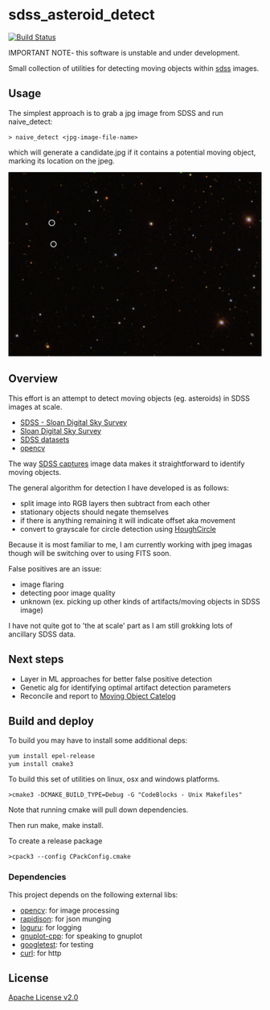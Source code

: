 # sdss_asteroid_detect 
[![Build Status](https://travis-ci.org/xquery/asteroid_detect.svg?branch=master)](https://travis-ci.org/xquery/asteroid_detect)

IMPORTANT NOTE- this software is unstable and under development.

Small collection of utilities for detecting moving objects within [sdss](http://www.sdss.org/) images.

## Usage

The simplest approach is to grab a jpg image from SDSS and run naive_detect:

```
> naive_detect <jpg-image-file-name>
```

which will generate a candidate.jpg if it contains a potential moving object, marking its location
on the jpeg.

![Example candidate image](data/test/positives/candidate_example.jpg)

## Overview

This effort is an attempt to detect moving objects (eg. asteroids) in SDSS images at scale.

* [SDSS - Sloan Digital Sky Survey](https://en.wikipedia.org/wiki/Sloan_Digital_Sky_Survey)
* [Sloan Digital Sky Survey](http://www.sdss.org/)
* [SDSS datasets](https://data.sdss.org/sas/dr13)
* [opencv](https://en.wikipedia.org/wiki/OpenCV)

The way [SDSS captures](http://cas.sdss.org/dr5/en/proj/basic/asteroids/findingasteroids1.asp) image data makes it straightforward to identify moving objects.

The general algorithm for detection I have developed is as follows:

* split image into RGB layers then subtract from each other
* stationary objects should negate themselves
* if there is anything remaining it will indicate offset aka movement
* convert to grayscale for circle detection using [HoughCircle](https://en.wikipedia.org/wiki/Hough_transform)
 
Because it is most familiar to me, I am currently working with jpeg imagas though will be switching over to using FITS soon. 
 
False positives are an issue:

* image flaring
* detecting poor image quality
* unknown (ex. picking up other kinds of artifacts/moving objects in SDSS image)

I have not quite got to 'the at scale' part as I am still grokking lots of ancillary SDSS data.
 
## Next steps
  
* Layer in ML approaches for better false positive detection 
* Genetic alg for identifying optimal artifact detection parameters
* Reconcile and report to [Moving Object Catelog](https://www.researchgate.net/publication/238534010_The_Sloan_Digital_Sky_Survey_Moving_Object_Catalog)


## Build and deploy

To build you may have to install some additional deps:
```
yum install epel-release
yum install cmake3
```

To build this set of utilities on linux, osx and windows platforms.

```
>cmake3 -DCMAKE_BUILD_TYPE=Debug -G "CodeBlocks - Unix Makefiles"
```

Note that running cmake will pull down dependencies.

Then run make, make install.

To create a release package
```
>cpack3 --config CPackConfig.cmake
```

### Dependencies
This project depends on the following external libs:

* [opencv](https://github.com/opencv/opencv): for image processing
* [rapidjson](https://github.com/miloyip/rapidjson): for json munging
* [loguru](https://github.com/emilk/loguru): for logging
* [gnuplot-cpp](https://github.com/orbitcowboy/gnuplot-cpp): for speaking to gnuplot
* [googletest](https://github.com/google/googletest): for testing
* [curl](https://curl.haxx.se): for http 

## License

[Apache License v2.0](LICENSE)
